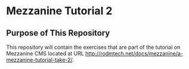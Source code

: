 # Mezzanine Tutorial 2

## Purpose of This Repository

This repository will contain the exercises that are part of the tutorial on Mezzanine CMS located at URL
http://rodmtech.net/docs/mezzanine/a-mezzanine-tutorial-take-2/.
